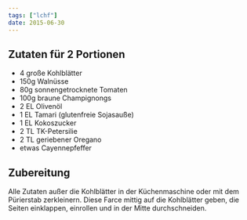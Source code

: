 ```yaml
---
tags: ["lchf"]
date: 2015-06-30
---
```


## Zutaten für 2 Portionen
- 4     große Kohlblätter
- 150g  Walnüsse
- 80g   sonnengetrocknete Tomaten
- 100g  braune Champignongs
- 2 EL  Olivenöl
- 1 EL  Tamari (glutenfreie Sojasauße)
- 1 EL  Kokoszucker
- 2 TL  TK-Petersilie
- 2 TL  geriebener Oregano
- etwas Cayennepfeffer

## Zubereitung
Alle Zutaten außer die Kohlblätter in der Küchenmaschine oder mit dem Pürierstab zerkleinern. Diese Farce mittig auf die Kohlblätter geben, die Seiten einklappen, einrollen und in der Mitte durchschneiden.
